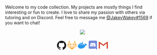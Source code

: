 Welcome to my code collection. My projects are mostly things I find interesting or fun to create. I love to share my passion with others via tutoring and on Discord. Feel free to message me [@JakeyWakey#1569](https://discordapp.com/users/254786431656919051/) if you want to chat!

<p align='center'>
  <a><img src="https://github-readme-stats.vercel.app/api?username=JakeJMattson&hide=prs,issues&count_private=true&show_icons=true&hide_border=true&&theme=react"/></a>
  <br/></br>
  <a href="https://github.com/JakeJMattson"><img height="30" src="./github.svg"></a>
  <a href="https://gitlab.com/JakeJMattson"><img height="30" src="./gitlab.svg"></a>
  <a href="https://hub.docker.com/u/jakejmattson"><img height="30" src="./docker.svg"></a>
  <a href="https://discordapp.com/users/254786431656919051/"><img height="30" src="./discord.svg"></a>
  <a href="mailto:jakejmattson@gmail.com"><img height="30" src="./mail.svg"></a>
 </p>
